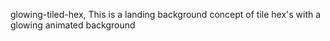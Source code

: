 glowing-tiled-hex, This is a landing background concept of tile hex's with a glowing animated background
